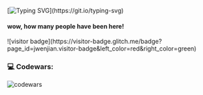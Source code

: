 [![Typing SVG](https://readme-typing-svg.herokuapp.com?color=%2336BCF7&lines=Hello,++my+name+is+Mark!)](https://git.io/typing-svg)

<h4>wow, how many people have been here!</h4>
![visitor badge](https://visitor-badge.glitch.me/badge?page_id=jwenjian.visitor-badge&left_color=red&right_color=green) 

### 💻 Codewars:

![codewars](https://www.codewars.com/users/roki4/badges/large)

<!--
**roki4/roki4** is a ✨ _special_ ✨ repository because its `README.md` (this file) appears on your GitHub profile.

Here are some ideas to get you started:

- 🔭 I’m currently working on ...
- 🌱 I’m currently learning ...
- 👯 I’m looking to collaborate on ...
- 🤔 I’m looking for help with ...
- 💬 Ask me about ...
- 📫 How to reach me: ...
- 😄 Pronouns: ...
- ⚡ Fun fact: ...
-->
